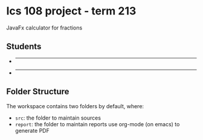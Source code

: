 # Ics 108 project - term 213
JavaFx calculator for fractions

## Students
- ********
- ********

## Folder Structure

The workspace contains two folders by default, where:

- `src`: the folder to maintain sources
- `report`: the folder to maintain reports
  use org-mode (on emacs) to generate PDF
